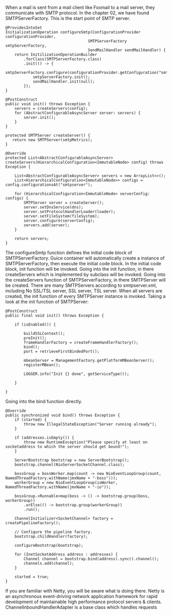 When a mail is sent from a mail client like Foxmail to a mail server, they communicate with SMTP protocol.
In the chapter 02, we have found SMTPServerFactory. This is the start point of SMTP server.
```
@ProvidesIntoSet
InitializationOperation configureSmtp(ConfigurationProvider configurationProvider,
                                    SMTPServerFactory smtpServerFactory,
                                    SendMailHandler sendMailHandler) {
    return InitilizationOperationBuilder
        .forClass(SMTPServerFactory.class)
        .init(() -> {
            smtpServerFactory.configure(configurationProvider.getConfiguration("smtpserver"));
            smtpServerFactory.init();
            sendMailHandler.init(null);
        });
}

@PostConstruct
public void init() throws Exception {
    servers = createServers(config);
    for (AbstractConfigurableAsyncServer server: servers) {
        server.init();
    }
}

protected SMTPServer createServer() {
   return new SMTPServer(smtpMetrics);
}

@Override
protected List<AbstractConfigurableAsyncServer> createServers(HierarchicalConfiguration<ImmutableNode> config) throws Exception {
    
    List<AbstractConfigurableAsyncServer> servers = new ArrayList<>();
    List<HierarchicalConfiguration<ImmutableNode>> configs = config.configurationsAt("smtpserver");
    
    for (HierarchicalConfiguration<ImmutableNode> serverConfig: configs) {
        SMTPServer server = createServer();
        server.setDnsService(dns);
        server.setProtocolHandlerLoader(loader);
        server.setFileSystem(fileSystem);
        server.configure(serverConfig);
        servers.add(server);
    }

    return servers;
}
```
The configureSmtp function defines the initial code block of SMTPServerFactory. Guice container will automatically create 
a instance of SMTPServerFactory, then execute the initial code block. In the initial code block, init function will be invoked.
Going into the init function, in there createServers which is implemented by subclass will be invoked. Going into the createServers 
function of SMTPServerFactory, in there SMTPServer will be created. There are many SMTPServers according to smtpserver.xml, including 
No SSL/TSL server, SSL server, TSL server. When all servers are created, the init function of every SMTPServer instance is invoked. 
Taking a look at the init function of SMTPServer:
```
@PostConstruct
public final void init() throws Exception {

    if (isEnabled()) {

        buildSSLContext();
        preInit();
        frameHandlerFactory = createFrameHandlerFactory();
        bind();
        port = retrieveFirstBindedPort();

        mbeanServer = ManagementFactory.getPlatformMBeanServer();
        registerMBean();
        
        LOGGER.info("Init {} done", getServiceType());

    }

}
```
Going into the bind function directly.
```
@Override
public synchronized void bind() throws Exception {
    if (started) {
        throw new IllegalStateException("Server running already");
    }

    if (addresses.isEmpty()) {
        throw new RuntimeException("Please specify at least on socketaddress to which the server should get bound!");
    }

    ServerBootstrap bootstrap = new ServerBootstrap();
    bootstrap.channel(NioServerSocketChannel.class);

    bossGroup = bossWorker.map(count -> new NioEventLoopGroup(count, NamedThreadFactory.withName(jmxName + "-boss")));
    workerGroup = new NioEventLoopGroup(ioWorker, NamedThreadFactory.withName(jmxName + "-io"));

    bossGroup.<Runnable>map(boss -> () -> bootstrap.group(boss, workerGroup))
        .orElse(() -> bootstrap.group(workerGroup))
        .run();

    ChannelInitializer<SocketChannel> factory = createPipelineFactory();

    // Configure the pipeline factory.
    bootstrap.childHandler(factory);

    configureBootstrap(bootstrap);

    for (InetSocketAddress address : addresses) {
        Channel channel = bootstrap.bind(address).sync().channel();
        channels.add(channel);
    }

    started = true;
}
```
If you are familiar with Netty, you will be aware what is doing there. Netty is an asynchronous event-driving network application 
framework for rapid development of maintainable high performance protocol servers & clients. ChannelInboundHandlerAdapter is a base 
class which handles requests
